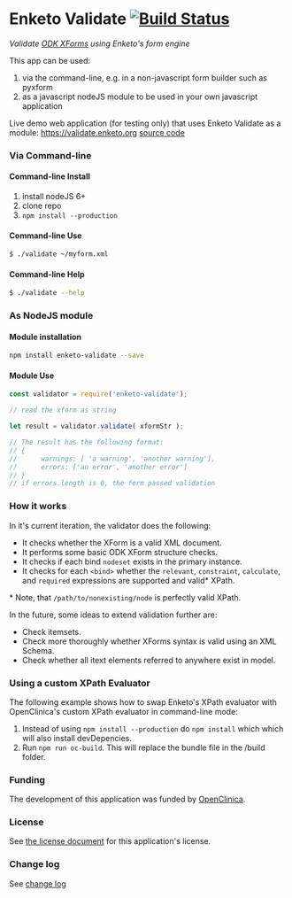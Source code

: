 Enketo Validate [![Build Status](https://travis-ci.org/enketo/enketo-validate.svg?branch=master)](https://travis-ci.org/enketo/enketo-validate)
==============

_Validate [ODK XForms](https://opendatakit.github.io/xforms-spec/) using Enketo's form engine_

This app can be used:

1. via the command-line, e.g. in a non-javascript form builder such as pyxform
2. as a javascript nodeJS module to be used in your own javascript application

Live demo web application (for testing only) that uses Enketo Validate as a module: https://validate.enketo.org [source code](https://github.com/enketo/enketo-validate-webapp)

### Via Command-line

#### Command-line Install

1. install nodeJS 6+
2. clone repo 
3. `npm install --production`

#### Command-line Use

```bash
$ ./validate ~/myform.xml
```

#### Command-line Help
```bash
$ ./validate --help
```

### As NodeJS module

#### Module installation 

```bash
npm install enketo-validate --save
```

#### Module Use

```js
const validator = require('enketo-validate');

// read the xform as string

let result = validator.validate( xformStr );

// The result has the following format:
// {
//      warnings: [ 'a warning', 'another warning'],
//      errors: ['an error', 'another error']
// }
// if errors.length is 0, the form passed validation
```

### How it works

In it's current iteration, the validator does the following:

* It checks whether the XForm is a valid XML document.
* It performs some basic ODK XForm structure checks.
* It checks if each bind `nodeset` exists in the primary instance.
* It checks for each `<bind>` whether the `relevant`, `constraint`, `calculate`, and `required` expressions are supported and valid\* XPath.

\* Note, that `/path/to/nonexisting/node` is perfectly valid XPath.

In the future, some ideas to extend validation further are:

* Check itemsets.
* Check more thoroughly whether XForms syntax is valid using an XML Schema.
* Check whether all itext elements referred to anywhere exist in model.

### Using a custom XPath Evaluator

The following example shows how to swap Enketo's XPath evaluator with OpenClinica's custom XPath evaluator in command-line mode:

1. Instead of using `npm install --production` do `npm install` which which will also install devDepencies.
2. Run `npm run oc-build`. This will replace the bundle file in the /build folder.

### Funding

The development of this application was funded by [OpenClinica](https://openclinica.com). 

### License

See [the license document](LICENSE) for this application's license.

### Change log

See [change log](./CHANGELOG.md)

